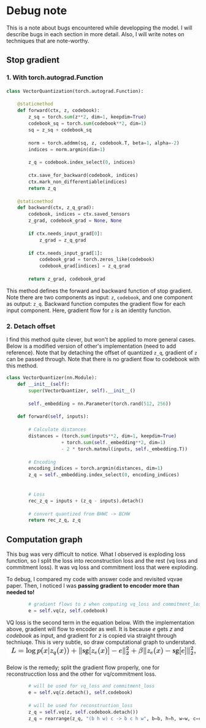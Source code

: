 # Debug note

This is a note about bugs encountered while developping the model.
I will describe bugs in each section in more detail.
Also, I will write notes on techniques that are note-worthy.

## Stop gradient
### 1. With torch.autograd.Function
``` python
class VectorQuantization(torch.autograd.Function):

    @staticmethod
    def forward(ctx, z, codebook):
        z_sq = torch.sum(z**2, dim=1, keepdim=True)
        codebook_sq = torch.sum(codebook**2, dim=1)
        sq = z_sq + codebook_sq

        norm = torch.addmm(sq, z, codebook.T, beta=1, alpha=-2)
        indices = norm.argmin(dim=1)

        z_q = codebook.index_select(0, indices)

        ctx.save_for_backward(codebook, indices)
        ctx.mark_non_differentiable(indices)
        return z_q
    
    @staticmethod
    def backward(ctx, z_q_grad):
        codebook, indices = ctx.saved_tensors
        z_grad, codebook_grad = None, None

        if ctx.needs_input_grad[0]:
            z_grad = z_q_grad
        
        if ctx.needs_input_grad[1]:
            codebook_grad = torch.zeros_like(codebook)
            codebook_grad[indices] = z_q_grad
        
        return z_grad, codebook_grad
```
This method defines the forward and backward function of stop gradient. 
Note there are two components as input: `z`, `codebook`, and one component as output: `z_q`.
Backward function computes the gradient flow for each input component.
Here, gradient flow for `z` is an identity function.
  
### 2. Detach offset
I find this method quite clever, but won't be applied to more general cases.
Below is a modified version of other's implementation (need to add reference).
Note that by detaching the offset of quantized `z_q`, gradient of `z` can be passed through.
Note that there is no gradient flow to codebook with this method.
```python
class VectorQuantizer(nn.Module):
    def __init__(self):
        super(VectorQuantizer, self).__init__()
        
        self._embedding = nn.Parameter(torch.rand(512, 256))

    def forward(self, inputs):
        
        # Calculate distances
        distances = (torch.sum(inputs**2, dim=1, keepdim=True) 
                    + torch.sum(self._embedding**2, dim=1)
                    - 2 * torch.matmul(inputs, self._embedding.T))
            
        # Encoding
        encoding_indices = torch.argmin(distances, dim=1)
        z_q = self._embedding.index_select(0, encoding_indices)
        
        
        # Loss
        rec_z_q = inputs + (z_q - inputs).detach()
        
        # convert quantized from BHWC -> BCHW
        return rec_z_q, z_q
```

## Computation graph
This bug was very difficult to notice.
What I observed is exploding loss function, so I split the loss into reconstruction loss and the rest (vq loss and commitment loss).
It was vq loss and commitment loss that were exploding.

To debug, I compared my code with answer code and revisited vqvae paper.
Then, I noticed I was **passing gradient to encoder more than needed to!**
``` python
        # gradient flows to z when computing vq_loss and commitment_loss
        e = self.vq(z, self.codebook)
```
VQ loss is the second term in the equation below.
With the implementation above, gradient will flow to encoder as well.
It is because _e_ gets _z_ and _codebook_ as input, and gradient for _z_ is copied via straight through techniuqe.
This is very subtle, so draw computational graph to understand.
![vq_loss](vqvae_loss.png)

Below is the remedy; split the gradient flow properly, one for reconstrucction loss and the other for vq/commitment loss.

``` python
        # will be used for vq_loss and commitment_loss
        e = self.vq(z.detach(), self.codebook)

        # will be used for reconstruction_loss
        z_q = self.vq(z, self.codebook.detach())
        z_q = rearrange(z_q, "(b h w) c -> b c h w", b=b, h=h, w=w, c=c)
```

